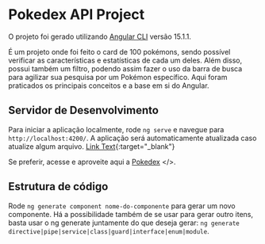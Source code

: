 # Pokedex API Project

O projeto foi gerado utilizando [Angular CLI](https://github.com/angular/angular-cli) versão 15.1.1.

É um projeto onde foi feito o card de 100 pokémons, sendo possível verificar as características e estatísticas de cada um deles. Além disso, possui também um filtro, podendo assim fazer o uso da barra de busca para agilizar sua pesquisa por um Pokémon específico. Aqui foram praticados os principais conceitos e a base em si do Angular.

## Servidor de Desenvolvimento

Para iniciar a aplicação localmente, rode `ng serve` e navegue para `http://localhost:4200/`. A aplicação será automaticamente atualizada caso atualize algum arquivo. [Link Text](URL){:target="_blank"}

Se preferir, acesse e aproveite aqui a <a href="https://pokedex-project-angular.vercel.app" target="_blank">Pokedex</a> </>.



## Estrutura de código

Rode `ng generate component nome-do-componente` para gerar um novo componente. Há a possibilidade também de se usar para gerar outro itens, basta usar o ng generate juntamente do que deseja gerar: `ng generate directive|pipe|service|class|guard|interface|enum|module`.
